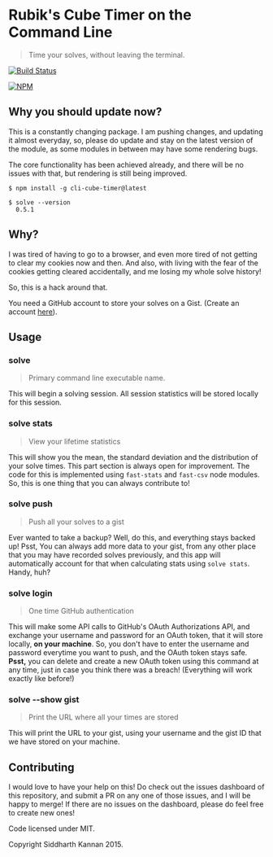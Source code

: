 # Rubik's Cube Timer on the Command Line 

> Time your solves, without leaving the terminal.

[![Build Status](https://travis-ci.org/icyflame/node-cube-cli-timer.svg)](https://travis-ci.org/icyflame/node-cube-cli-timer)

[![NPM](https://nodei.co/npm/cli-cube-timer.png?downloads=true&downloadRank=true&stars=true)](https://nodei.co/npm/cli-cube-timer/)

## Why you should update now?

This is a constantly changing package. I am pushing changes, and updating it almost everyday, so, please do update and stay on the latest version of the module, as some modules in between may have some rendering bugs.

The core functionality has been achieved already, and there will be no issues with that, but rendering is still being improved.

```shell
$ npm install -g cli-cube-timer@latest

$ solve --version
  0.5.1
```

## Why?

I was tired of having to go to a browser, and even more tired of not getting to clear
my cookies now and then. And also, with living with the fear of the cookies getting cleared
accidentally, and me losing my whole solve history!

So, this is a hack around that.

You need a GitHub account to store your solves on a Gist. 
(Create an account [here](http://github.com)).

## Usage

### solve

> Primary command line executable name.

This will begin a solving session. All session statistics will be stored locally for this session.

### solve stats

> View your lifetime statistics

This will show you the mean, the standard deviation and the distribution of your solve times.
This part section is always open for improvement. The code for this is implemented using 
`fast-stats` and `fast-csv` node modules. So, this is one thing that you can always contribute to!

### solve push

> Push all your solves to a gist

Ever wanted to take a backup? Well, do this, and everything stays backed up!
Psst, You can always add more data to your gist, from any other place that you may
have recorded solves previously, and this app will automatically account for that when
calculating stats using `solve stats`. Handy, huh?

### solve login

> One time GitHub authentication

This will make some API calls to GitHub's OAuth Authorizations API, and exchange your username and
password for an OAuth token, that it will store locally, **on your machine**. So, you don't have to enter
the username and password everytime you want to push, and the OAuth token stays safe.
**Psst,** you can delete and create a new OAuth token using this command at any time, just in case you think
there was a breach! (Everything will work exactly like before!)

### solve --show gist

> Print the URL where all your times are stored

This will print the URL to your gist, using your username and the gist ID that we have stored on
your machine.

## Contributing

I would love to have your help on this! Do check out the issues dashboard of this repository,
and submit a PR on any one of those issues, and I will be happy to merge! If there are no issues
on the dashboard, please do feel free to create new ones!

Code licensed under MIT.

Copyright Siddharth Kannan 2015.
